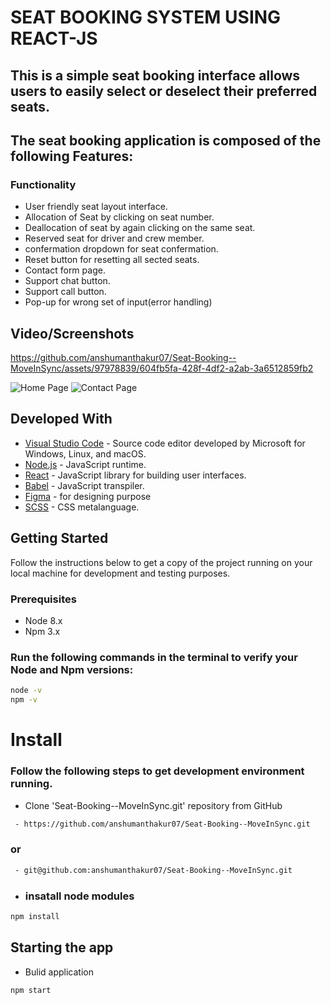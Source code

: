 # SEAT BOOKING SYSTEM USING REACT-JS

## This is a simple seat booking interface allows users to easily select or deselect their preferred seats.


## The seat booking application is composed of the following Features:

### Functionality
- User friendly seat layout interface.
- Allocation of Seat by clicking on seat number.
- Deallocation of seat by again clicking on the same seat.
- Reserved seat for driver and crew member.
- confermation dropdown for seat confermation.
- Reset button for resetting all sected seats.
- Contact form page.
- Support chat button.
- Support call button.
- Pop-up for wrong set of input(error handling)

## Video/Screenshots
https://github.com/anshumanthakur07/Seat-Booking--MoveInSync/assets/97978839/604fb5fa-428f-4df2-a2ab-3a6512859fb2

![Home Page](https://github.com/anshumanthakur07/Seat-Booking--MoveInSync/assets/97978839/9c16de9a-99ea-44ba-9b48-9271710ae3ca)
![Contact Page](https://github.com/anshumanthakur07/Seat-Booking--MoveInSync/assets/97978839/9300310f-8170-43e2-a6f7-df2ed3a7f368)





## Developed With
- [Visual Studio Code](https://code.visualstudio.com/) - Source code editor developed by Microsoft for Windows, Linux, and macOS.
- [Node.js](https://nodejs.org/en/) - JavaScript runtime.
- [React](https://react.dev/) - JavaScript library for building user interfaces.
- [Babel](https://babeljs.io/) - JavaScript transpiler.
- [Figma](https://www.figma.com/) - for designing purpose
- [SCSS](https://sass-lang.com/) - CSS metalanguage.


## Getting Started
Follow the instructions below to get a copy of the project running on your local machine for development and testing purposes.
### Prerequisites
- Node 8.x
- Npm 3.x

 ### Run the following commands in the terminal to verify your Node and Npm versions:
```bash
node -v
npm -v
```
# Install
### Follow the following steps to get development environment running.
- Clone 'Seat-Booking--MoveInSync.git' repository from GitHub
```bash
 - https://github.com/anshumanthakur07/Seat-Booking--MoveInSync.git
```
### or
```bash
 - git@github.com:anshumanthakur07/Seat-Booking--MoveInSync.git
```
- ### insatall node modules
```bash
npm install
```
## Starting the app
- Bulid application
```bash
npm start
```




